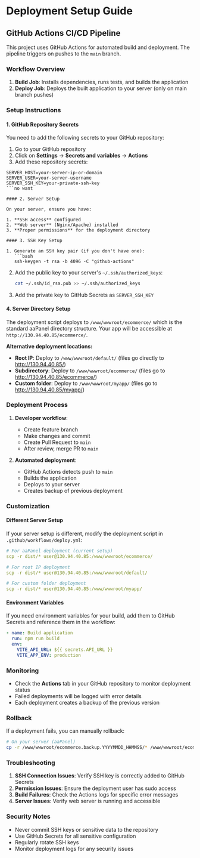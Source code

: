 # Deployment Setup Guide

## GitHub Actions CI/CD Pipeline

This project uses GitHub Actions for automated build and deployment. The pipeline triggers on pushes to the `main` branch.

### Workflow Overview

1. **Build Job**: Installs dependencies, runs tests, and builds the application
2. **Deploy Job**: Deploys the built application to your server (only on main branch pushes)

### Setup Instructions

#### 1. GitHub Repository Secrets

You need to add the following secrets to your GitHub repository:

1. Go to your GitHub repository
2. Click on **Settings** → **Secrets and variables** → **Actions**
3. Add these repository secrets:

```
SERVER_HOST=your-server-ip-or-domain
SERVER_USER=your-server-username
SERVER_SSH_KEY=your-private-ssh-key
```no want

#### 2. Server Setup

On your server, ensure you have:

1. **SSH access** configured
2. **Web server** (Nginx/Apache) installed
3. **Proper permissions** for the deployment directory

#### 3. SSH Key Setup

1. Generate an SSH key pair (if you don't have one):
   ```bash
   ssh-keygen -t rsa -b 4096 -C "github-actions"
   ```

2. Add the public key to your server's `~/.ssh/authorized_keys`:
   ```bash
   cat ~/.ssh/id_rsa.pub >> ~/.ssh/authorized_keys
   ```

3. Add the private key to GitHub Secrets as `SERVER_SSH_KEY`

#### 4. Server Directory Setup

The deployment script deploys to `/www/wwwroot/ecommerce/` which is the standard aaPanel directory structure. Your app will be accessible at `http://130.94.40.85/ecommerce/`.

**Alternative deployment locations:**
- **Root IP**: Deploy to `/www/wwwroot/default/` (files go directly to http://130.94.40.85/)
- **Subdirectory**: Deploy to `/www/wwwroot/ecommerce/` (files go to http://130.94.40.85/ecommerce/)
- **Custom folder**: Deploy to `/www/wwwroot/myapp/` (files go to http://130.94.40.85/myapp/)

### Deployment Process

1. **Developer workflow**:
   - Create feature branch
   - Make changes and commit
   - Create Pull Request to `main`
   - After review, merge PR to `main`

2. **Automated deployment**:
   - GitHub Actions detects push to `main`
   - Builds the application
   - Deploys to your server
   - Creates backup of previous deployment

### Customization

#### Different Server Setup

If your server setup is different, modify the deployment script in `.github/workflows/deploy.yml`:

```yaml
# For aaPanel deployment (current setup)
scp -r dist/* user@130.94.40.85:/www/wwwroot/ecommerce/

# For root IP deployment
scp -r dist/* user@130.94.40.85:/www/wwwroot/default/

# For custom folder deployment
scp -r dist/* user@130.94.40.85:/www/wwwroot/myapp/
```

#### Environment Variables

If you need environment variables for your build, add them to GitHub Secrets and reference them in the workflow:

```yaml
- name: Build application
  run: npm run build
  env:
    VITE_API_URL: ${{ secrets.API_URL }}
    VITE_APP_ENV: production
```

### Monitoring

- Check the **Actions** tab in your GitHub repository to monitor deployment status
- Failed deployments will be logged with error details
- Each deployment creates a backup of the previous version

### Rollback

If a deployment fails, you can manually rollback:

```bash
# On your server (aaPanel)
cp -r /www/wwwroot/ecommerce.backup.YYYYMMDD_HHMMSS/* /www/wwwroot/ecommerce/
```

### Troubleshooting

1. **SSH Connection Issues**: Verify SSH key is correctly added to GitHub Secrets
2. **Permission Issues**: Ensure the deployment user has sudo access
3. **Build Failures**: Check the Actions logs for specific error messages
4. **Server Issues**: Verify web server is running and accessible

### Security Notes

- Never commit SSH keys or sensitive data to the repository
- Use GitHub Secrets for all sensitive configuration
- Regularly rotate SSH keys
- Monitor deployment logs for any security issues
